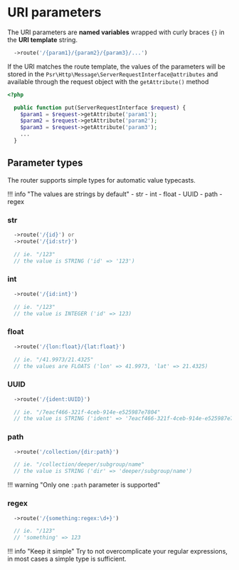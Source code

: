 URI parameters
==============

The URI parameters are **named variables** wrapped with 
curly braces `{}` in the **URI template** string.

```php
  ->route('/{param1}/{param2}/{param3}/...')
```

If the URI matches the route template, the values of the parameters 
will be stored in the `Psr\Http\Message\ServerRequestInterface@attributes` 
and available through the request object with the `getAttribute()` method

```php
<?php

  public function put(ServerRequestInterface $request) {
    $param1 = $request->getAttribute('param1');
    $param2 = $request->getAttribute('param2');
    $param3 = $request->getAttribute('param3');
    ...
  }
```

Parameter types
---------------

The router supports simple types for automatic value typecasts.

!!! info "The values are strings by default"
    - str
    - int
    - float
    - UUID
    - path
    - regex

### str

```php
  ->route('/{id}') or
  ->route('/{id:str}')

  // ie. "/123" 
  // the value is STRING ('id' => '123')
```


### int

```php
  ->route('/{id:int}')

  // ie. "/123" 
  // the value is INTEGER ('id' => 123)
```

### float

```php
  ->route('/{lon:float}/{lat:float}')

  // ie. "/41.9973/21.4325" 
  // the values are FLOATS ('lon' => 41.9973, 'lat' => 21.4325)
```

### UUID

```php
  ->route('/{ident:UUID}')

  // ie. "/7eacf466-321f-4ceb-914e-e525987e7804" 
  // the value is STRING ('ident' => '7eacf466-321f-4ceb-914e-e525987e7804')
```

### path

```php
  ->route('/collection/{dir:path}')

  // ie. "/collection/deeper/subgroup/name" 
  // the value is STRING ('dir' => 'deeper/subgroup/name')
```

!!! warning "Only one `:path` parameter is supported"

### regex

```php
  ->route('/{something:regex:\d+}')

  // ie. "/123" 
  // 'something' => 123
```

!!! info "Keep it simple"
    Try to not overcomplicate your regular expressions,
    in most cases a simple type is sufficient.
